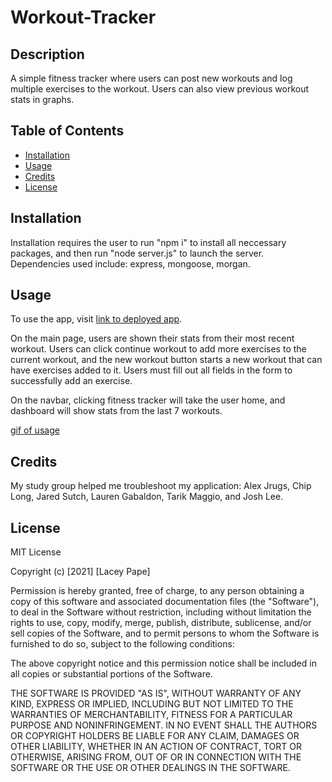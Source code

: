 # Workout-Tracker

## Description

A simple fitness tracker where users can post new workouts and log multiple exercises to the workout. Users can also view previous workout stats in graphs.

## Table of Contents

- [Installation](#installation)
- [Usage](#usage)
- [Credits](#credits)
- [License](#license)

## Installation

Installation requires the user to run "npm i" to install all neccessary packages, and then run "node server.js" to launch the server. Dependencies used include: express, mongoose, morgan.

## Usage

To use the app, visit [link to deployed app](https://fierce-temple-68459.herokuapp.com/).

On the main page, users are shown their stats from their most recent workout. Users can click continue workout to add more exercises to the current workout, and the new workout button starts a new workout that can have exercises added to it. Users must fill out all fields in the form to successfully add an exercise.

On the navbar, clicking fitness tracker will take the user home, and dashboard will show stats from the last 7 workouts.

[gif of usage](./assets/Fitness-Tracker.gif)

## Credits

My study group helped me troubleshoot my application: Alex Jrugs, Chip Long, Jared Sutch, Lauren Gabaldon, Tarik Maggio, and Josh Lee.

## License

MIT License

Copyright (c) [2021] [Lacey Pape]

Permission is hereby granted, free of charge, to any person obtaining a copy
of this software and associated documentation files (the "Software"), to deal
in the Software without restriction, including without limitation the rights
to use, copy, modify, merge, publish, distribute, sublicense, and/or sell
copies of the Software, and to permit persons to whom the Software is
furnished to do so, subject to the following conditions:

The above copyright notice and this permission notice shall be included in all
copies or substantial portions of the Software.

THE SOFTWARE IS PROVIDED "AS IS", WITHOUT WARRANTY OF ANY KIND, EXPRESS OR
IMPLIED, INCLUDING BUT NOT LIMITED TO THE WARRANTIES OF MERCHANTABILITY,
FITNESS FOR A PARTICULAR PURPOSE AND NONINFRINGEMENT. IN NO EVENT SHALL THE
AUTHORS OR COPYRIGHT HOLDERS BE LIABLE FOR ANY CLAIM, DAMAGES OR OTHER
LIABILITY, WHETHER IN AN ACTION OF CONTRACT, TORT OR OTHERWISE, ARISING FROM,
OUT OF OR IN CONNECTION WITH THE SOFTWARE OR THE USE OR OTHER DEALINGS IN THE
SOFTWARE.
